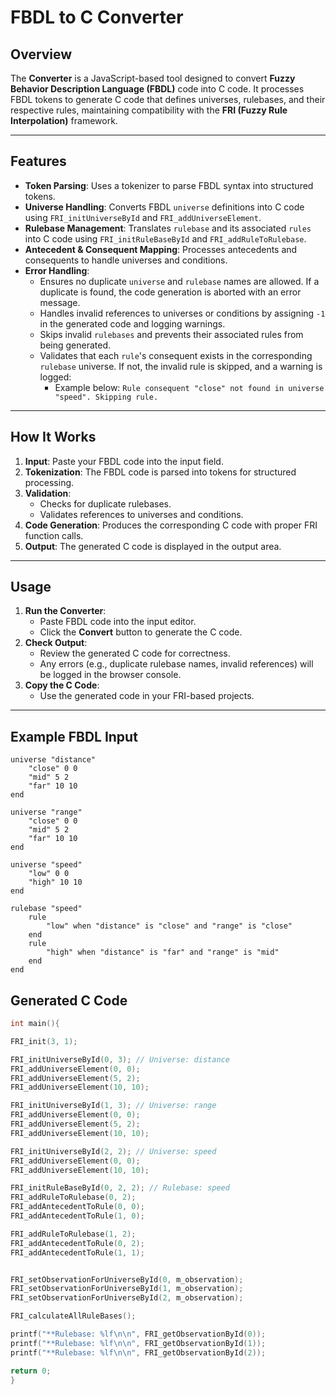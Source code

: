 # FBDL to C Converter

## Overview
The **Converter** is a JavaScript-based tool designed to convert **Fuzzy Behavior Description Language (FBDL)** code into C code. It processes FBDL tokens to generate C code that defines universes, rulebases, and their respective rules, maintaining compatibility with the **FRI (Fuzzy Rule Interpolation)** framework.

---

## Features
- **Token Parsing**: Uses a tokenizer to parse FBDL syntax into structured tokens.
- **Universe Handling**: Converts FBDL `universe` definitions into C code using `FRI_initUniverseById` and `FRI_addUniverseElement`.
- **Rulebase Management**: Translates `rulebase` and its associated `rules` into C code using `FRI_initRuleBaseById` and `FRI_addRuleToRulebase`.
- **Antecedent & Consequent Mapping**: Processes antecedents and consequents to handle universes and conditions.
- **Error Handling**:
  - Ensures no duplicate `universe` and `rulebase` names are allowed. If a duplicate is found, the code generation is aborted with an error message.
  - Handles invalid references to universes or conditions by assigning `-1` in the generated code and logging warnings.
  - Skips invalid `rulebases` and prevents their associated rules from being generated.
  - Validates that each `rule`'s consequent exists in the corresponding `rulebase` universe. If not, the invalid rule is skipped, and a warning is logged:
    - Example below: `Rule consequent "close" not found in universe "speed". Skipping rule.`


---

## How It Works
1. **Input**: Paste your FBDL code into the input field.
2. **Tokenization**: The FBDL code is parsed into tokens for structured processing.
3. **Validation**:
   - Checks for duplicate rulebases.
   - Validates references to universes and conditions.
4. **Code Generation**: Produces the corresponding C code with proper FRI function calls.
5. **Output**: The generated C code is displayed in the output area.

---

## Usage
1. **Run the Converter**:
   - Paste FBDL code into the input editor.
   - Click the **Convert** button to generate the C code.
2. **Check Output**:
   - Review the generated C code for correctness.
   - Any errors (e.g., duplicate rulebase names, invalid references) will be logged in the browser console.
3. **Copy the C Code**:
   - Use the generated code in your FRI-based projects.

---

## Example FBDL Input
```fbdl
universe "distance"
    "close" 0 0
    "mid" 5 2
    "far" 10 10
end

universe "range"
    "close" 0 0
    "mid" 5 2
    "far" 10 10
end

universe "speed"
    "low" 0 0
    "high" 10 10
end

rulebase "speed"
    rule
        "low" when "distance" is "close" and "range" is "close"
    end
    rule
        "high" when "distance" is "far" and "range" is "mid"
    end
end
```
## Generated C Code
```c
int main(){

FRI_init(3, 1);

FRI_initUniverseById(0, 3); // Universe: distance
FRI_addUniverseElement(0, 0);
FRI_addUniverseElement(5, 2);
FRI_addUniverseElement(10, 10);

FRI_initUniverseById(1, 3); // Universe: range
FRI_addUniverseElement(0, 0);
FRI_addUniverseElement(5, 2);
FRI_addUniverseElement(10, 10);

FRI_initUniverseById(2, 2); // Universe: speed
FRI_addUniverseElement(0, 0);
FRI_addUniverseElement(10, 10);

FRI_initRuleBaseById(0, 2, 2); // Rulebase: speed
FRI_addRuleToRulebase(0, 2);
FRI_addAntecedentToRule(0, 0);
FRI_addAntecedentToRule(1, 0);

FRI_addRuleToRulebase(1, 2);
FRI_addAntecedentToRule(0, 2);
FRI_addAntecedentToRule(1, 1);


FRI_setObservationForUniverseById(0, m_observation);
FRI_setObservationForUniverseById(1, m_observation);
FRI_setObservationForUniverseById(2, m_observation);

FRI_calculateAllRuleBases();

printf("**Rulebase: %lf\n\n", FRI_getObservationById(0));
printf("**Rulebase: %lf\n\n", FRI_getObservationById(1));
printf("**Rulebase: %lf\n\n", FRI_getObservationById(2));

return 0;
}
```